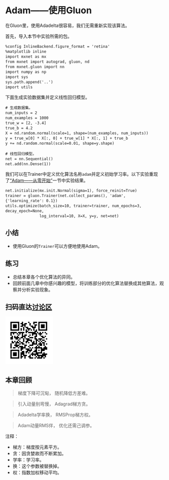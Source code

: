 # Adam——使用Gluon

在Gluon里，使用Adadelta很容易，我们无需重新实现该算法。

首先，导入本节中实验所需的包。

```{.python .input}
%config InlineBackend.figure_format = 'retina'
%matplotlib inline
import mxnet as mx
from mxnet import autograd, gluon, nd
from mxnet.gluon import nn
import numpy as np
import sys
sys.path.append('..')
import utils
```

下面生成实验数据集并定义线性回归模型。

```{.python .input  n=1}
# 生成数据集。
num_inputs = 2
num_examples = 1000
true_w = [2, -3.4]
true_b = 4.2
X = nd.random.normal(scale=1, shape=(num_examples, num_inputs))
y = true_w[0] * X[:, 0] + true_w[1] * X[:, 1] + true_b
y += nd.random.normal(scale=0.01, shape=y.shape)

# 线性回归模型。
net = nn.Sequential()
net.add(nn.Dense(1))
```

我们可以在Trainer中定义优化算法名称`adam`并定义初始学习率。以下实验重现了[“Adam——从零开始”](adam-scratch.md)一节中实验结果。

```{.python .input  n=3}
net.initialize(mx.init.Normal(sigma=1), force_reinit=True)
trainer = gluon.Trainer(net.collect_params(), 'adam', {'learning_rate': 0.1})
utils.optimize(batch_size=10, trainer=trainer, num_epochs=3, decay_epoch=None,
               log_interval=10, X=X, y=y, net=net)
```

## 小结

* 使用Gluon的`Trainer`可以方便地使用Adam。


## 练习

* 总结本章各个优化算法的异同。
* 回顾前面几章中你感兴趣的模型，将训练部分的优化算法替换成其他算法，观察并分析实验现象。


## 扫码直达[讨论区](https://discuss.gluon.ai/t/topic/2280)


![](../img/qr_adam-gluon.svg)


## 本章回顾


> 梯度下降可沉甸，  随机降低方差难。

> 引入动量别弯慢，  Adagrad梯方贪。

> Adadelta学率换， RMSProp梯方权。

> Adam动量RMS伴，  优化还需己调参。


注释：

* 梯方：梯度按元素平方。
* 贪：因贪婪故而不断累加。
* 学率：学习率。
* 换：这个参数被替换掉。
* 权：指数加权移动平均。
